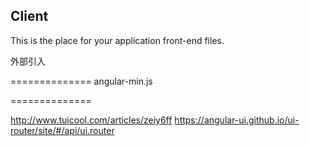 ## Client

This is the place for your application front-end files.

外部引入

==============
angular-min.js

==============

http://www.tuicool.com/articles/zeiy6ff
https://angular-ui.github.io/ui-router/site/#/api/ui.router
